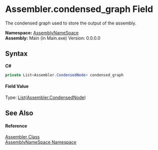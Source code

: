 # Assembler.condensed_graph Field
 

The condensed graph used to store the output of the assembly.

**Namespace:**&nbsp;<a href="6bcc80ef-5cfd-db5f-1eb2-7297d1c16397">AssemblyNameSpace</a><br />**Assembly:**&nbsp;Main (in Main.exe) Version: 0.0.0.0

## Syntax

**C#**<br />
``` C#
private List<Assembler.CondensedNode> condensed_graph
```


#### Field Value
Type: <a href="http://msdn2.microsoft.com/en-us/library/6sh2ey19" target="_blank">List</a>(<a href="ee7b8d32-cc33-4919-d5e1-f783e24e2ca2">Assembler.CondensedNode</a>)

## See Also


#### Reference
<a href="ff4e346f-08ba-ff2f-52cf-831920161b16">Assembler Class</a><br /><a href="6bcc80ef-5cfd-db5f-1eb2-7297d1c16397">AssemblyNameSpace Namespace</a><br />